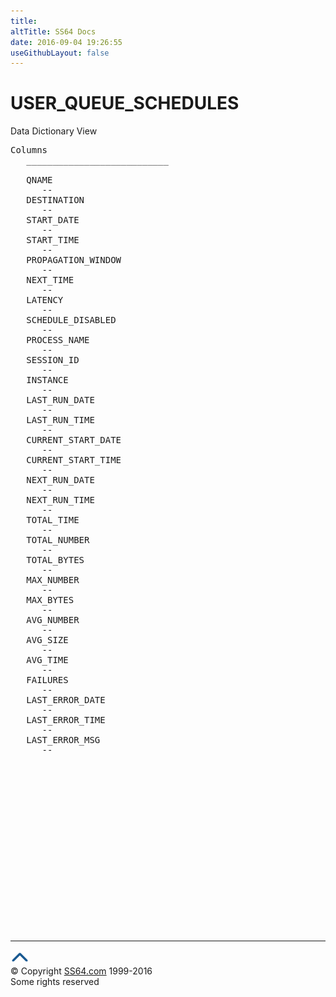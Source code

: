 ```yaml
---
title:
altTitle: SS64 Docs
date: 2016-09-04 19:26:55
useGithubLayout: false
---
```

<!-- #BeginLibraryItem "/Library/head_orad.lbi" --><!-- #EndLibraryItem --><h1>USER_QUEUE_SCHEDULES </h1><p> Data Dictionary View </p> 
 
<pre>Columns
   ___________________________
 
   QNAME
      --
   DESTINATION
      --
   START_DATE
      --
   START_TIME
      --
   PROPAGATION_WINDOW
      --
   NEXT_TIME
      --
   LATENCY
      --
   SCHEDULE_DISABLED
      --
   PROCESS_NAME
      --
   SESSION_ID
      --
   INSTANCE
      --
   LAST_RUN_DATE
      --
   LAST_RUN_TIME
      --
   CURRENT_START_DATE
      --
   CURRENT_START_TIME
      --
   NEXT_RUN_DATE
      --
   NEXT_RUN_TIME
      --
   TOTAL_TIME
      --
   TOTAL_NUMBER
      --
   TOTAL_BYTES
      --
   MAX_NUMBER
      --
   MAX_BYTES
      --
   AVG_NUMBER
      --
   AVG_SIZE
      --
   AVG_TIME
      --
   FAILURES
      --
   LAST_ERROR_DATE
      --
   LAST_ERROR_TIME
      --
   LAST_ERROR_MSG
      --

</pre><!-- #BeginLibraryItem "/Library/foot_orad.lbi" --><p><script async="" src="//pagead2.googlesyndication.com/pagead/js/adsbygoogle.js"></script>
<!-- oracle-footer -->
<ins class="adsbygoogle" style="display:inline-block;width:300px;height:250px" data-ad-client="ca-pub-6140977852749469" data-ad-slot="4275490898"></ins>
<script>
(adsbygoogle = window.adsbygoogle || []).push({});
</script></p>
<hr>
<div id="bl" class="footer"><a href="#"><img src="../images/top.png" width="30" height="22" alt="Back to the Top"></a></div>
<div id="br" class="footer, tagline">© Copyright <a href="http://ss64.com/">SS64.com</a> 1999-2016<br>
Some rights reserved</div>
<!-- #EndLibraryItem -->


